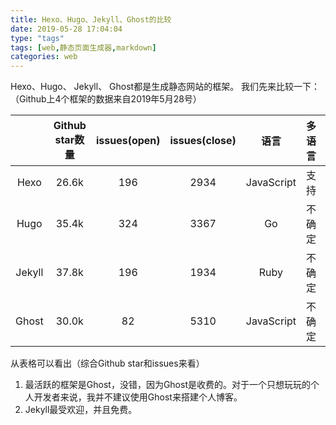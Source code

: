```yaml
---
title: Hexo、Hugo、Jekyll、Ghost的比较
date: 2019-05-28 17:04:04
type: "tags"
tags: [web,静态页面生成器,markdown]
categories: web
---
```

Hexo、Hugo、 Jekyll、 Ghost都是生成静态网站的框架。
我们先来比较一下：（Github上4个框架的数据来自2019年5月28号）

|        | Github star数量 | issues(open) | issues(close) |    语言    | 多语言 | 收费 |
| :----: | :-------------: | :----------: | :-----------: | :--------: | :----: | :--: |
|  Hexo  |      26.6k      |     196      |     2934      | JavaScript |  支持  | 不收 |
|  Hugo  |      35.4k      |     324      |     3367      |     Go     | 不确定 | 不收 |
| Jekyll |      37.8k      |     196      |     1934      |    Ruby    | 不确定 | 不收 |
| Ghost  |      30.0k      |      82      |     5310      | JavaScript | 不确定 |  收  |

从表格可以看出（综合Github star和issues来看）
1. 最活跃的框架是Ghost，没错，因为Ghost是收费的。对于一个只想玩玩的个人开发者来说，我并不建议使用Ghost来搭建个人博客。
2. Jekyll最受欢迎，并且免费。

